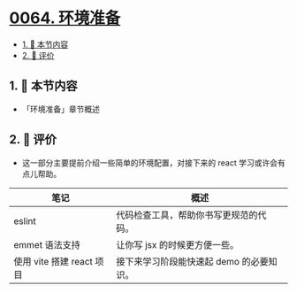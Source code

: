 # [0064. 环境准备](https://github.com/tnotesjs/TNotes.react/tree/main/notes/0064.%20%E7%8E%AF%E5%A2%83%E5%87%86%E5%A4%87)

<!-- region:toc -->

- [1. 🎯 本节内容](#1--本节内容)
- [2. 🫧 评价](#2--评价)

<!-- endregion:toc -->

## 1. 🎯 本节内容

- 「环境准备」章节概述

## 2. 🫧 评价

- 这一部分主要提前介绍一些简单的环境配置，对接下来的 react 学习或许会有点儿帮助。

| 笔记                      | 概述                                     |
| ------------------------- | ---------------------------------------- |
| eslint                    | 代码检查工具，帮助你书写更规范的代码。   |
| emmet 语法支持            | 让你写 jsx 的时候更方便一些。            |
| 使用 vite 搭建 react 项目 | 接下来学习阶段能快速起 demo 的必要知识。 |

